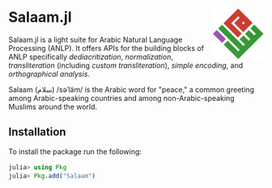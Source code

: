 # Salaam.jl <img src="docs/src/assets/logo.png" align="right" width="100"/>
Salaam.jl is a light suite for Arabic Natural Language Processing (ANLP). It offers APIs for the building blocks of ANLP specifically _dediacritization_, _normalization_, _transliteration_ (including _custom transliteration_), _simple encoding_, and _orthographical analysis_.

Salaam (سلام) /səˈläm/ is the Arabic word for "peace," a common greeting among Arabic-speaking countries and among non-Arabic-speaking Muslims around the world.
## Installation
To install the package run the following:
```julia
julia> using Pkg
julia> Pkg.add("Salaam")
```